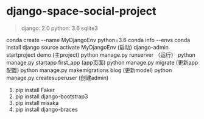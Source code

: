 # django-space-social-project


>django: 2.0 
>python: 3.6 
>sqlite3


conda create --name MyDjangoEnv python=3.6
conda info --envs
conda install django
source activate MyDjangoEnv (启动)
django-admin startproject demo (主project)
python manage.py runserver （运行）
python manage.py startapp first_app (app页面)
python manage.py migrate (更新app配置)
python manage.py makemigrations blog (更新model)
python manage.py createsuperuser (创建admin)

1.  pip install Faker
2.  pip install django-bootstrap3
3.  pip install misaka
4.  pip install django-braces

